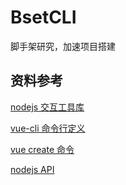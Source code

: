 # BsetCLI

脚手架研究，加速项目搭建

## 资料参考

[nodejs 交互工具库](https://segmentfault.com/a/1190000037688124)

[vue-cli 命令行定义](https://blog.csdn.net/qq_34086980/article/details/113717890)

[vue create 命令](https://blog.csdn.net/qq_34086980/article/details/113755592)

[nodejs API](http://nodejs.cn/api/)
